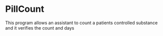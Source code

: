# PillCount
This program allows an assistant to count a patients controlled substance and it verifies the count and days
